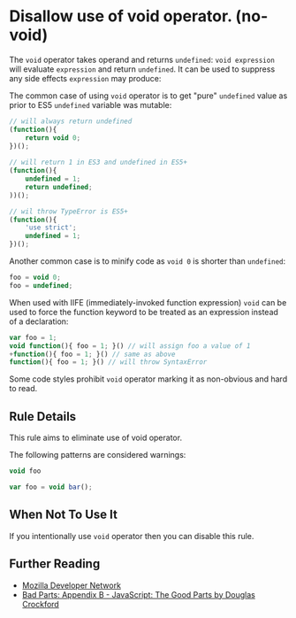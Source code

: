 # Disallow use of void operator. (no-void)

The `void` operator takes operand and returns `undefined`: `void expression` will evaluate `expression` and return `undefined`. It can be used to suppress any side effects `expression` may produce:

The common case of using `void` operator is to get "pure" `undefined` value as prior to ES5 `undefined` variable was mutable:

```js
// will always return undefined
(function(){
    return void 0;
})();
 
// will return 1 in ES3 and undefined in ES5+
(function(){
    undefined = 1;
    return undefined;
))(); 

// wil throw TypeError is ES5+
(function(){
    'use strict';
    undefined = 1;
})();
 ```

Another common case is to minify code as `void 0` is shorter than `undefined`:
```js
foo = void 0;
foo = undefined;
```

When used with IIFE (immediately-invoked function expression) `void` can be used to force the function keyword to be treated as an expression instead of a declaration:
```js
var foo = 1;
void function(){ foo = 1; }() // will assign foo a value of 1
+function(){ foo = 1; }() // same as above
function(){ foo = 1; }() // will throw SyntaxError
```

Some code styles prohibit `void` operator marking it as non-obvious and hard to read.

## Rule Details

This rule aims to eliminate use of void operator.

The following patterns are considered warnings:

```js
void foo
```

```js
var foo = void bar();
```

## When Not To Use It

If you intentionally use `void` operator then you can disable this rule.

## Further Reading
* [Mozilla Developer Network](https://developer.mozilla.org/en-US/docs/Web/JavaScript/Reference/Operators/void)
* [Bad Parts: Appendix B - JavaScript: The Good Parts by Douglas Crockford](http://oreilly.com/javascript/excerpts/javascript-good-parts/bad-parts.html)
